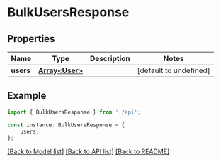 # BulkUsersResponse


## Properties

Name | Type | Description | Notes
------------ | ------------- | ------------- | -------------
**users** | [**Array&lt;User&gt;**](User.md) |  | [default to undefined]

## Example

```typescript
import { BulkUsersResponse } from './api';

const instance: BulkUsersResponse = {
    users,
};
```

[[Back to Model list]](../README.md#documentation-for-models) [[Back to API list]](../README.md#documentation-for-api-endpoints) [[Back to README]](../README.md)
